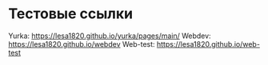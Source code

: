# Тестовые ссылки
Yurka: https://lesa1820.github.io/yurka/pages/main/
</dr>
Webdev: https://lesa1820.github.io/webdev
</dr>
Web-test: https://lesa1820.github.io/web-test
